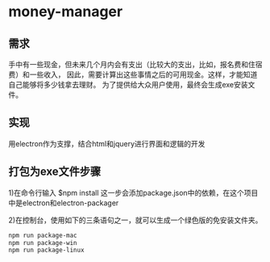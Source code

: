 # money-manager

## 需求
手中有一些现金，但未来几个月内会有支出（比较大的支出，比如，报名费和住宿费）和一些收入，
因此，需要计算出这些事情之后的可用现金。这样，才能知道自己能够将多少钱拿去理财。
为了提供给大众用户使用，最终会生成exe安装文件。

## 实现
用electron作为支撑，结合html和jquery进行界面和逻辑的开发

## 打包为exe文件步骤

1)在命令行输入 $npm install
这一步会添加package.json中的依赖，在这个项目中是electron和electron-packager

2)在控制台，使用如下的三条语句之一，就可以生成一个绿色版的免安装文件夹。
```bash
npm run package-mac
npm run package-win
npm run package-linux 
```



